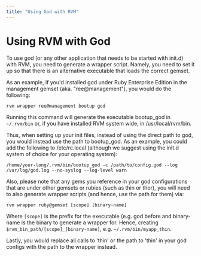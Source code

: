 ```yaml
---
title: "Using God with RVM"
---
```


Using RVM with God
==================
  
To use god (or any other application that needs to be started with init.d) with RVM, you need to generate a wrapper script. Namely, you need to set it up so that there is an alternative executable that loads the correct gemset.

As an example, if you'd installed god under Ruby Enterprise Edition in the management gemset (aka. "ree@management"), you would do the following:
    
    rvm wrapper ree@management bootup god

Running this command will generate the executable bootup_god in `~/.rvm/bin` or, if you have installed RVM system wide, in /usr/local/rvm/bin.

Thus, when setting up your init files, instead of using the direct path to god, you would instead use the path to bootup_god. As an example, you could add the following to /etc/rc.local (although we suggest using the init.d system of choice for your operating system):

    /home/your-long/.rvm/bin/bootup_god -c /path/to/config.god --log /var/log/god.log --no-syslog --log-level warn

Also, please note that any gems you reference in your god configurations that are under other gemsets or rubies (such as thin or thor), you will need to also generate wrapper scripts (and hence, use the path for them) via:

    rvm wrapper ruby@gemset [scope] [binary-name]

Where `[scope]` is the prefix for the executable (e.g. god before and binary-name is the binary to generate a wrapper for. Hence, creating 
`$rvm_bin_path/[scope]_[binary-name]`, 
e.g. `~/.rvm/bin/myapp_thin`.

Lastly, you would replace all calls to 'thin' or the path to 'thin' in your god configs with the path to the wrapper instead.
